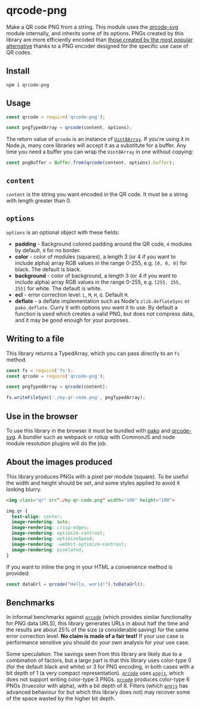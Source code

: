 # qrcode-png

Make a QR code PNG from a string. This module uses the [qrcode-svg] module
internally, and inherits some of its options. PNGs created by this library are
more efficiently encoded than
[those created by the most popular alternative](#benchmarks) thanks to a PNG
encoder designed for the specific use case of QR codes.

## Install

```shell
npm i qrcode-png
```

## Usage

```javascript
const qrcode = require('qrcode-png');

const pngTypedArray = qrcode(content, options);
```

The return value of `qrcode` is an instance of [`Uint8Array`][Uint8Array]. If
you're using it in Node.js, many core libraries will accept it as a substitute
for a buffer. Any time you need a buffer you can wrap the `Uint8Array` in one
without copying:

```javascript
const pngBuffer = Buffer.from(qrcode(content, options).buffer);
```

## `content`

`content` is the string you want encoded in the QR code. It must be a string
with length greater than 0.

## `options`

`options` is an optional object with these fields:

* **padding** - Background colored padding around the QR code, `4` modules by default, `0` for no border.
* **color** - color of modules (squares), a length 3 (or 4 if you want to include alpha) array RGB values in the range 0-255, e.g. `[0, 0, 0]` for black. The default is black.
* **background** - color of background, a length 3 (or 4 if you want to include alpha) array RGB values in the range 0-255, e.g. `[255, 255, 255]` for white. The default is white.
* **ecl** - error correction level: `L`, `M`, `H`, `Q`. Default `M`.
* **deflate** - a deflate implementation such as Node's `zlib.deflateSync` or `pako.deflate`. Curry it with options you want it to use. By default a function is used which creates a valid PNG, but does not compress data, and it may be good enough for your purposes.

## Writing to a file

This library returns a TypedArray, which you can pass directly to an `fs`
method.

```javascript
const fs = require('fs');
const qrcode = require('qrcode-png');

const pngTypedArray = qrcode(content);

fs.writeFileSync('./my-qr-code.png', pngTypedArray);
```

## Use in the browser

To use this library in the browser it must be bundled with [pako] and
[qrcode-svg]. A bundler such as webpack or rollup with CommonJS and node module
resolution plugins will do the job.

## About the images produced

This library produces PNGs with a pixel per module (square). To be useful the
width and height should be set, and some styles applied to avoid it looking
blurry.

```html
<img class="qr" src"./my-qr-code.png" width="100" height="100">
```

```css
img.qr {
  text-align: center;
  image-rendering: auto;
  image-rendering: crisp-edges;
  image-rendering: optimize-contrast;
  image-rendering: optimizeSpeed;
  image-rendering: -webkit-optimize-contrast;
  image-rendering: pixelated;
}
```

If you want to inline the png in your HTML a convenience method is provided:

```javascript
const dataUrl = qrcode("Hello, world!").toDataUrl();
```

## Benchmarks

In informal benchmarks against [`qrcode`][qrcode] (which provides similar
functionality for PNG data URLS), this library generates URLs in about half the
time and the results are about 25% of the size (a considerable saving) for the
same error correction level. **No claim is made of a fair test!** If your use
case is performance sensitive you should do your own analysis for your use case.

Some speculation: The savings seen from this library are likely due to a
combination of factors, but a large part is that this library uses color-type 0
(for the default black and white) or 3 for PNG encoding, in both cases with a
bit depth of 1 (a very compact representation). [`qrcode`][qrcode] uses
[`pngjs`][pngjs], which does not support writing color-type 3 PNGs.
[`qrcode`][qrcode] produces color-type 6 PNGs (truecolor with alpha), with a bit
depth of 8. Filters (which [`pngjs`][pngjs] has advanced behaviour for but which
this library does not) may recover some of the space wasted by the higher bit
depth.

[Uint8Array]: https://developer.mozilla.org/en-US/docs/Web/JavaScript/Reference/Global_Objects/Uint8Array
[qrcode-svg]: https://npmjs.com/package/qrcode-svg
[pako]: https://npmjs.com/package/pako
[better to use a buffer]: https://nodejs.org/dist/latest-v16.x/docs/api/globals.html#atobdata
[qrcode]: https://npmjs.com/package/qrcode
[pngjs]: https://npmjs.com/package/pngjs
